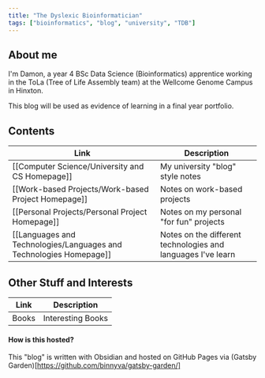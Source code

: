 ```yaml
---
title: "The Dyslexic Bioinformatician"
tags: ["bioinformatics", "blog", "university", "TDB"]
---
```


## About me
I'm Damon, a year 4 BSc Data Science (Bioinformatics) apprentice working in the ToLa (Tree of Life Assembly team) at the Wellcome Genome Campus in Hinxton.

This blog will be used as evidence of learning in a final year portfolio.

## Contents

| Link | Description | 
|-----|-----|
| [[Computer Science/University and CS Homepage]] | My university "blog" style notes |
| [[Work-based Projects/Work-based Project Homepage]] | Notes on work-based projects |
| [[Personal Projects/Personal Project Homepage]] | Notes on my personal "for fun" projects | 
| [[Languages and Technologies/Languages and Technologies Homepage]] | Notes on the different technologies and languages I've learn |

## Other Stuff and Interests

| Link | Description | 
|-----|-----|
| Books | Interesting Books |

#### How is this hosted?
This "blog" is written with Obsidian and hosted on GitHub Pages via (Gatsby Garden)[https://github.com/binnyva/gatsby-garden/]